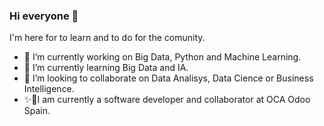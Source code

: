 ### Hi everyone 👋

I'm here for to learn and to do for the comunity.
- 🔭 I’m currently working on Big Data, Python and Machine Learning.
- 🌱 I’m currently learning Big Data and IA.
- 👯 I’m looking to collaborate on Data Analisys, Data Cience or Business Intelligence.
- ✨🤔I am currently a software developer and collaborator at OCA Odoo Spain.


<!--
**IrluiDev/Irluidev** is a ✨ _special_ ✨ repository because its `README.md` (this file) appears on your GitHub profile.

Here are some ideas to get you started:

- 🔭 I’m currently working on ...
- 🌱 I’m currently learning ...
- 👯 I’m looking to collaborate on ...
- 🤔 I’m looking for help with ...
- 💬 Ask me about ...
- 📫 How to reach me: ...
- 😄 Pronouns: ...
- ⚡ Fun fact: ...
-->
